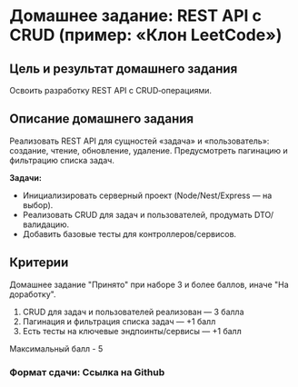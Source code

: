 # Домашнее задание: REST API с CRUD (пример: «Клон LeetCode»)

## Цель и результат домашнего задания

Освоить разработку REST API с CRUD‑операциями.

## Описание домашнего задания

Реализовать REST API для сущностей «задача» и «пользователь»: создание, чтение, обновление, удаление. Предусмотреть пагинацию и фильтрацию списка задач.

**Задачи:**

- Инициализировать серверный проект (Node/Nest/Express — на выбор).
- Реализовать CRUD для задач и пользователей, продумать DTO/валидацию.
- Добавить базовые тесты для контроллеров/сервисов.

## Критерии

Домашнее задание "Принято" при наборе 3 и более баллов, иначе "На доработку".

1. CRUD для задач и пользователей реализован — 3 балла
2. Пагинация и фильтрация списка задач — +1 балл
3. Есть тесты на ключевые эндпоинты/сервисы — +1 балл

Максимальный балл - 5

### Формат сдачи: Ссылка на Github
